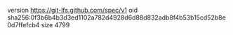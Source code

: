 version https://git-lfs.github.com/spec/v1
oid sha256:0f3b6b4b3d3ed1102a782d4928d6d88d832adb8f4b53b15cd52b8e0d7ffefcb4
size 4799
